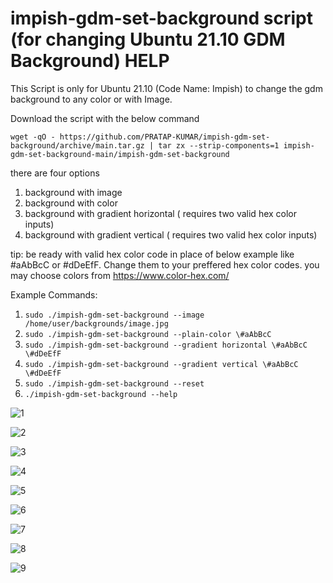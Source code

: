 
# impish-gdm-set-background script (for changing Ubuntu 21.10 GDM Background) HELP

This Script is only for Ubuntu 21.10 (Code Name: Impish) to change the gdm background to any color or with Image.

Download the script with the below command
````
wget -qO - https://github.com/PRATAP-KUMAR/impish-gdm-set-background/archive/main.tar.gz | tar zx --strip-components=1 impish-gdm-set-background-main/impish-gdm-set-background
````

there are four options
1. background with image
2. background with color
3. background with gradient horizontal ( requires two valid hex color inputs)
4. background with gradient vertical ( requires two valid hex color inputs)

tip: be ready with valid hex color code in place of below example like #aAbBcC or #dDeEfF. Change them to your preffered hex color codes.
you may choose colors from https://www.color-hex.com/

Example Commands:

1. `sudo ./impish-gdm-set-background --image /home/user/backgrounds/image.jpg`
2. `sudo ./impish-gdm-set-background --plain-color \#aAbBcC`
3. `sudo ./impish-gdm-set-background --gradient horizontal \#aAbBcC \#dDeEfF`
4. `sudo ./impish-gdm-set-background --gradient vertical \#aAbBcC \#dDeEfF`
5. `sudo ./impish-gdm-set-background --reset`
6. `./impish-gdm-set-background --help`

![1](https://user-images.githubusercontent.com/40719899/137702434-2bb8b220-1d12-4365-b225-a2e34cfc1c33.png)

![2](https://user-images.githubusercontent.com/40719899/137702706-35a2dbc5-1f65-4ae0-89c7-dc6ff47c3e9f.png)

![3](https://user-images.githubusercontent.com/40719899/137702727-38daa6a6-dd11-4180-85eb-7c065d7251aa.png)

![4](https://user-images.githubusercontent.com/40719899/137702731-5d2d68c9-6ef4-4360-bf11-66ee1b9596ab.png)

![5](https://user-images.githubusercontent.com/40719899/137702734-7f78ddbf-eb94-45ac-992f-526434d0dbae.png)

![6](https://user-images.githubusercontent.com/40719899/137792906-c52b950c-9a60-4767-b609-45bf298116dd.png)

![7](https://user-images.githubusercontent.com/40719899/137792910-f41be737-d35d-45fb-ab6a-2ebfc9dc796f.png)

![8](https://user-images.githubusercontent.com/40719899/137792913-f9e78e69-97db-4621-944d-cf843309ba19.png)

![9](https://user-images.githubusercontent.com/40719899/137794268-a80aaa40-0f1c-4c8b-b1cc-87b6e1ce9662.png)

